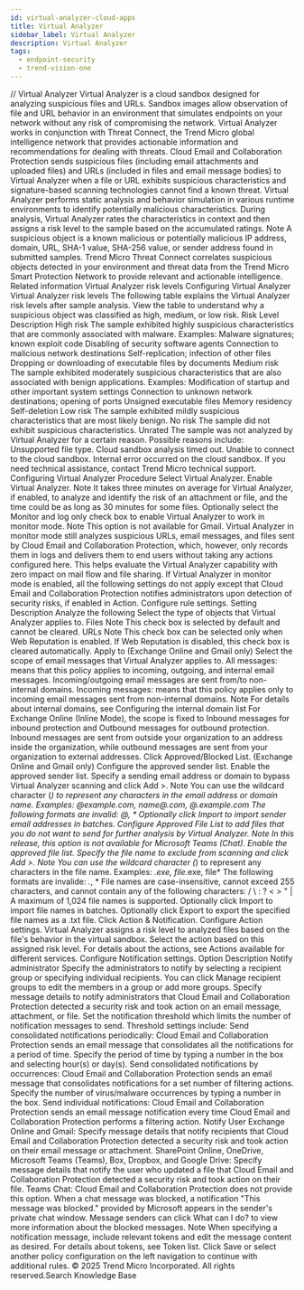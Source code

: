 ```yaml
---
id: virtual-analyzer-cloud-apps
title: Virtual Analyzer
sidebar_label: Virtual Analyzer
description: Virtual Analyzer
tags:
  - endpoint-security
  - trend-vision-one
---
```


/*<![CDATA[*/ $('#title').html($('meta[name=map-description]').attr('content')); /*]]>*/ Virtual Analyzer Virtual Analyzer is a cloud sandbox designed for analyzing suspicious files and URLs. Sandbox images allow observation of file and URL behavior in an environment that simulates endpoints on your network without any risk of compromising the network. Virtual Analyzer works in conjunction with Threat Connect, the Trend Micro global intelligence network that provides actionable information and recommendations for dealing with threats. Cloud Email and Collaboration Protection sends suspicious files (including email attachments and uploaded files) and URLs (included in files and email message bodies) to Virtual Analyzer when a file or URL exhibits suspicious characteristics and signature-based scanning technologies cannot find a known threat. Virtual Analyzer performs static analysis and behavior simulation in various runtime environments to identify potentially malicious characteristics. During analysis, Virtual Analyzer rates the characteristics in context and then assigns a risk level to the sample based on the accumulated ratings. Note A suspicious object is a known malicious or potentially malicious IP address, domain, URL, SHA-1 value, SHA-256 value, or sender address found in submitted samples. Trend Micro Threat Connect correlates suspicious objects detected in your environment and threat data from the Trend Micro Smart Protection Network to provide relevant and actionable intelligence. Related information Virtual Analyzer risk levels Configuring Virtual Analyzer Virtual Analyzer risk levels The following table explains the Virtual Analyzer risk levels after sample analysis. View the table to understand why a suspicious object was classified as high, medium, or low risk. Risk Level Description High risk The sample exhibited highly suspicious characteristics that are commonly associated with malware. Examples: Malware signatures; known exploit code Disabling of security software agents Connection to malicious network destinations Self-replication; infection of other files Dropping or downloading of executable files by documents Medium risk The sample exhibited moderately suspicious characteristics that are also associated with benign applications. Examples: Modification of startup and other important system settings Connection to unknown network destinations; opening of ports Unsigned executable files Memory residency Self-deletion Low risk The sample exhibited mildly suspicious characteristics that are most likely benign. No risk The sample did not exhibit suspicious characteristics. Unrated The sample was not analyzed by Virtual Analyzer for a certain reason. Possible reasons include: Unsupported file type. Cloud sandbox analysis timed out. Unable to connect to the cloud sandbox. Internal error occurred on the cloud sandbox. If you need technical assistance, contact Trend Micro technical support. Configuring Virtual Analyzer Procedure Select Virtual Analyzer. Enable Virtual Analyzer. Note It takes three minutes on average for Virtual Analyzer, if enabled, to analyze and identify the risk of an attachment or file, and the time could be as long as 30 minutes for some files. Optionally select the Monitor and log only check box to enable Virtual Analyzer to work in monitor mode. Note This option is not available for Gmail. Virtual Analyzer in monitor mode still analyzes suspicious URLs, email messages, and files sent by Cloud Email and Collaboration Protection, which, however, only records them in logs and delivers them to end users without taking any actions configured here. This helps evaluate the Virtual Analyzer capability with zero impact on mail flow and file sharing. If Virtual Analyzer in monitor mode is enabled, all the following settings do not apply except that Cloud Email and Collaboration Protection notifies administrators upon detection of security risks, if enabled in Action. Configure rule settings. Setting Description Analyze the following Select the type of objects that Virtual Analyzer applies to. Files Note This check box is selected by default and cannot be cleared. URLs Note This check box can be selected only when Web Reputation is enabled. If Web Reputation is disabled, this check box is cleared automatically. Apply to (Exchange Online and Gmail only) Select the scope of email messages that Virtual Analyzer applies to. All messages: means that this policy applies to incoming, outgoing, and internal email messages. Incoming/outgoing email messages are sent from/to non-internal domains. Incoming messages: means that this policy applies only to incoming email messages sent from non-internal domains. Note For details about internal domains, see Configuring the internal domain list For Exchange Online (Inline Mode), the scope is fixed to Inbound messages for inbound protection and Outbound messages for outbound protection. Inbound messages are sent from outside your organization to an address inside the organization, while outbound messages are sent from your organization to external addresses. Click Approved/Blocked List. (Exchange Online and Gmail only) Configure the approved sender list. Enable the approved sender list. Specify a sending email address or domain to bypass Virtual Analyzer scanning and click Add >. Note You can use the wildcard character (*) to represent any characters in the email address or domain name. Examples: *@example.com, name@*.com, *@*.example.com The following formats are invalid: *@*, * Optionally click Import to import sender email addresses in batches. Configure Approved File List to add files that you do not want to send for further analysis by Virtual Analyzer. Note In this release, this option is not available for Microsoft Teams (Chat). Enable the approved file list. Specify the file name to exclude from scanning and click Add >. Note You can use the wildcard character (*) to represent any characters in the file name. Examples: *.exe, file*.exe, file* The following formats are invalide: *.*, * File names are case-insensitive, cannot exceed 255 characters, and cannot contain any of the following characters: / \ : ? < > " | A maximum of 1,024 file names is supported. Optionally click Import to import file names in batches. Optionally click Export to export the specified file names as a .txt file. Click Action & Notification. Configure Action settings. Virtual Analyzer assigns a risk level to analyzed files based on the file's behavior in the virtual sandbox. Select the action based on this assigned risk level. For details about the actions, see Actions available for different services. Configure Notification settings. Option Description Notify administrator Specify the administrators to notify by selecting a recipient group or specifying individual recipients. You can click Manage recipient groups to edit the members in a group or add more groups. Specify message details to notify administrators that Cloud Email and Collaboration Protection detected a security risk and took action on an email message, attachment, or file. Set the notification threshold which limits the number of notification messages to send. Threshold settings include: Send consolidated notifications periodically: Cloud Email and Collaboration Protection sends an email message that consolidates all the notifications for a period of time. Specify the period of time by typing a number in the box and selecting hour(s) or day(s). Send consolidated notifications by occurrences: Cloud Email and Collaboration Protection sends an email message that consolidates notifications for a set number of filtering actions. Specify the number of virus/malware occurrences by typing a number in the box. Send individual notifications: Cloud Email and Collaboration Protection sends an email message notification every time Cloud Email and Collaboration Protection performs a filtering action. Notify User Exchange Online and Gmail: Specify message details that notify recipients that Cloud Email and Collaboration Protection detected a security risk and took action on their email message or attachment. SharePoint Online, OneDrive, Microsoft Teams (Teams), Box, Dropbox, and Google Drive: Specify message details that notify the user who updated a file that Cloud Email and Collaboration Protection detected a security risk and took action on their file. Teams Chat: Cloud Email and Collaboration Protection does not provide this option. When a chat message was blocked, a notification "This message was blocked." provided by Microsoft appears in the sender's private chat window. Message senders can click What can I do? to view more information about the blocked messages. Note When specifying a notification message, include relevant tokens and edit the message content as desired. For details about tokens, see Token list. Click Save or select another policy configuration on the left navigation to continue with additional rules. © 2025 Trend Micro Incorporated. All rights reserved.Search Knowledge Base